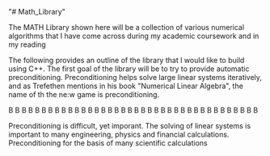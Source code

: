 

"# Math_Library"


The MATH Library shown here will be a collection of various numerical algorithms that I have come across during my academic coursework and in my reading









The following provides an outline of the library that I would like to build using C++. The first goal of the library will be to try to provide automatic preconditioning. Preconditioning helps solve large linear systems iteratively, and as Trefethen mentions in his book "Numerical Linear Algebra", the name of th the ne:w game is preconditioning.













B
B
B
B
B
B
B
B
B
B
B
B
B
B
B
B
B
B
B
B
B
B
B
B
B
B
B
B
B
B
B
B
B
B
B
B
B
B

Preconditioning is difficult, yet imporant. The solving of linear systems is important to many engineering, physics and financial calculations. Preconditioning for the basis of many scientific calculations  










 
